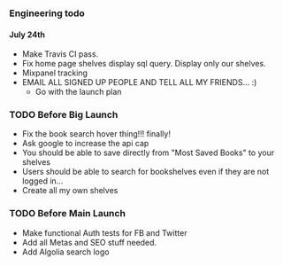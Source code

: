 ### Engineering todo

#### July 24th
- Make Travis CI pass.
- Fix home page shelves display sql query. Display only our shelves.
- Mixpanel tracking
- EMAIL ALL SIGNED UP PEOPLE AND TELL ALL MY FRIENDS... :)
    - Go with the launch plan

### TODO Before Big Launch
- Fix the book search hover thing!!! finally!
- Ask google to increase the api cap
- You should be able to save directly from "Most Saved Books" to your shelves
- Users should be able to search for bookshelves even if they are not logged in...
- Create all my own shelves

### TODO Before Main Launch
- Make functional Auth tests for FB and Twitter
- Add all Metas and SEO stuff needed.
- Add Algolia search logo